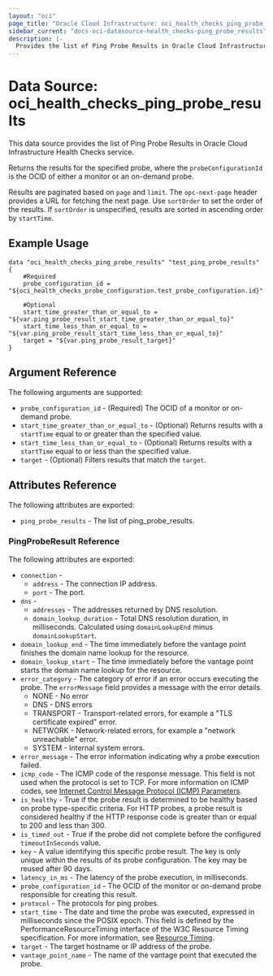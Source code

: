 ```yaml
---
layout: "oci"
page_title: "Oracle Cloud Infrastructure: oci_health_checks_ping_probe_results"
sidebar_current: "docs-oci-datasource-health_checks-ping_probe_results"
description: |-
  Provides the list of Ping Probe Results in Oracle Cloud Infrastructure Health Checks service
---
```


# Data Source: oci_health_checks_ping_probe_results
This data source provides the list of Ping Probe Results in Oracle Cloud Infrastructure Health Checks service.

Returns the results for the specified probe, where the `probeConfigurationId`
is the OCID of either a monitor or an on-demand probe.

Results are paginated based on `page` and `limit`.  The `opc-next-page` header provides
a URL for fetching the next page.  Use `sortOrder` to set the order of the
results.  If `sortOrder` is unspecified, results are sorted in ascending order by
`startTime`.


## Example Usage

```hcl
data "oci_health_checks_ping_probe_results" "test_ping_probe_results" {
	#Required
	probe_configuration_id = "${oci_health_checks_probe_configuration.test_probe_configuration.id}"

	#Optional
	start_time_greater_than_or_equal_to = "${var.ping_probe_result_start_time_greater_than_or_equal_to}"
	start_time_less_than_or_equal_to = "${var.ping_probe_result_start_time_less_than_or_equal_to}"
	target = "${var.ping_probe_result_target}"
}
```

## Argument Reference

The following arguments are supported:

* `probe_configuration_id` - (Required) The OCID of a monitor or on-demand probe.
* `start_time_greater_than_or_equal_to` - (Optional) Returns results with a `startTime` equal to or greater than the specified value.
* `start_time_less_than_or_equal_to` - (Optional) Returns results with a `startTime` equal to or less than the specified value.
* `target` - (Optional) Filters results that match the `target`.


## Attributes Reference

The following attributes are exported:

* `ping_probe_results` - The list of ping_probe_results.

### PingProbeResult Reference

The following attributes are exported:

* `connection` - 
	* `address` - The connection IP address.
	* `port` - The port.
* `dns` - 
	* `addresses` - The addresses returned by DNS resolution.
	* `domain_lookup_duration` - Total DNS resolution duration, in milliseconds. Calculated using `domainLookupEnd` minus `domainLookupStart`. 
* `domain_lookup_end` - The time immediately before the vantage point finishes the domain name lookup for the resource. 
* `domain_lookup_start` - The time immediately before the vantage point starts the domain name lookup for the resource. 
* `error_category` - The category of error if an error occurs executing the probe. The `errorMessage` field provides a message with the error details.
	* NONE - No error
	* DNS - DNS errors
	* TRANSPORT - Transport-related errors, for example a "TLS certificate expired" error.
	* NETWORK - Network-related errors, for example a "network unreachable" error.
	* SYSTEM - Internal system errors. 
* `error_message` - The error information indicating why a probe execution failed.
* `icmp_code` - The ICMP code of the response message.  This field is not used when the protocol is set to TCP.  For more information on ICMP codes, see [Internet Control Message Protocol (ICMP) Parameters](https://www.iana.org/assignments/icmp-parameters/icmp-parameters.xhtml). 
* `is_healthy` - True if the probe result is determined to be healthy based on probe type-specific criteria.  For HTTP probes, a probe result is considered healthy if the HTTP response code is greater than or equal to 200 and less than 300. 
* `is_timed_out` - True if the probe did not complete before the configured `timeoutInSeconds` value. 
* `key` - A value identifying this specific probe result. The key is only unique within the results of its probe configuration. The key may be reused after 90 days. 
* `latency_in_ms` - The latency of the probe execution, in milliseconds. 
* `probe_configuration_id` - The OCID of the monitor or on-demand probe responsible for creating this result. 
* `protocol` - The protocols for ping probes.
* `start_time` - The date and time the probe was executed, expressed in milliseconds since the POSIX epoch. This field is defined by the PerformanceResourceTiming interface of the W3C Resource Timing specification. For more information, see [Resource Timing](https://w3c.github.io/resource-timing/#sec-resource-timing). 
* `target` - The target hostname or IP address of the probe.
* `vantage_point_name` - The name of the vantage point that executed the probe.

